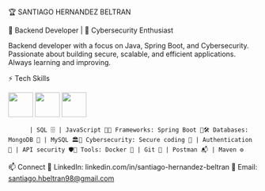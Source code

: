 🏆 SANTIAGO HERNANDEZ BELTRAN

🚀 Backend Developer | 🔐 Cybersecurity Enthusiast

Backend developer with a focus on Java, Spring Boot, and Cybersecurity. Passionate about building secure, scalable, and efficient applications. Always learning and improving.

⚡ Tech Skills

<img src="https://cdn.jsdelivr.net/gh/devicons/devicon/icons/java/java-original.svg" width="50" height="50"/>

<img src="https://cdn.jsdelivr.net/gh/devicons/devicon@latest/icons/mongodb/mongodb-original.svg" width="50" height="50"/>


<img src="https://cdn.jsdelivr.net/gh/devicons/devicon@latest/icons/mysql/mysql-original.svg" width="50" height="50"/>
                              
          | SQL 🗄️ | JavaScript 📜🚀 Frameworks: Spring Boot 🌱🛠️ Databases: MongoDB 🍃 | MySQL 🏛️🔐 Cybersecurity: Secure coding 🔏 | Authentication 🔑 | API security 🛡️🐳 Tools: Docker 🐳 | Git 🔗 | Postman 📬 | Maven ⚙️


📫 Connect
🔗 LinkedIn: linkedin.com/in/santiago-hernandez-beltran
📧 Email: santiago.hbeltran98@gmail.com
